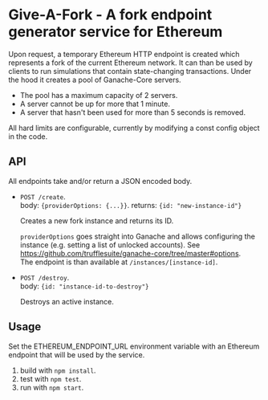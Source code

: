 # Give-A-Fork - A fork endpoint generator service for Ethereum

Upon request, a temporary Ethereum HTTP endpoint is created which represents a fork of the current Ethereum network. It can than be used by clients to run simulations that contain state-changing transactions.
Under the hood it creates a pool of Ganache-Core servers.
- The pool has a maximum capacity of 2 servers.
- A server cannot be up for more that 1 minute.
- A server that hasn't been used for more than 5 seconds is removed.

All hard limits are configurable, currently by modifying a const config object in the code.

## API
All endpoints take and/or return a JSON encoded body.

- `POST /create`.   
  body: `{providerOptions: {...}}`. 
  returns: `{id: "new-instance-id"}`

  Creates a new fork instance and returns its ID. 
  
  `providerOptions` goes straight into Ganache and allows configuring the instance (e.g. setting a list of unlocked accounts). See https://github.com/trufflesuite/ganache-core/tree/master#options.  
  The endpoint is than available at `/instances/[instance-id]`.

- `POST /destroy`.   
  body: `{id: "instance-id-to-destroy"}` 

  Destroys an active instance. 
  
## Usage

Set the ETHEREUM_ENDPOINT_URL environment variable with an Ethereum endpoint that will be used by the service.

1. build with `npm install`.
2. test with `npm test`.
3. run with `npm start`.
